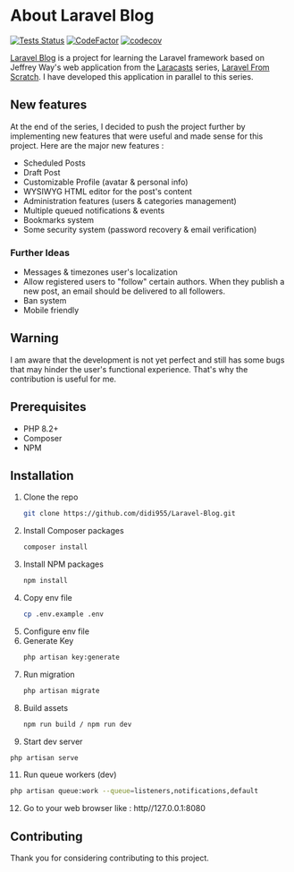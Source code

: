 # About Laravel Blog

[![Tests Status](https://github.com/didi955/Laravel-Blog/actions/workflows/tests.yml/badge.svg)](https://github.com/didi955/Laravel-Blog/actions/workflows/tests.yml)
[![CodeFactor](https://www.codefactor.io/repository/github/didi955/laravel-blog/badge)](https://www.codefactor.io/repository/github/didi955/laravel-blog)
[![codecov](https://codecov.io/gh/didi955/Laravel-Blog/branch/master/graph/badge.svg?token=2S5I3NLZDO)](https://codecov.io/gh/didi955/Laravel-Blog)

[Laravel Blog](https://blog.dylan-lannuzel.fr) is a project for learning the Laravel framework based on Jeffrey Way's web application from the [Laracasts](https://laracasts.com) series, [Laravel From Scratch](https://laravelfromscratch.com).
I have developed this application in parallel to this series.

## New features

At the end of the series, I decided to push the project further by implementing new features that were useful and made sense for this project.
Here are the major new features :

- Scheduled Posts
- Draft Post
- Customizable Profile (avatar & personal info)
- WYSIWYG HTML editor for the post's content
- Administration features (users & categories management)
- Multiple queued notifications & events
- Bookmarks system
- Some security system (password recovery & email verification)

### Further Ideas

- Messages & timezones user's localization
- Allow registered users to "follow" certain authors. When they publish a new post, an email should be delivered to all followers.
- Ban system
- Mobile friendly

## Warning

I am aware that the development is not yet perfect and still has some bugs that may hinder the user's functional experience.
That's why the contribution is useful for me.

## Prerequisites

* PHP 8.2+
* Composer
* NPM

## Installation

1. Clone the repo
   ```sh
   git clone https://github.com/didi955/Laravel-Blog.git
   ```
2. Install Composer packages
   ```sh
   composer install
   ```
4. Install NPM packages
   ```sh
   npm install
   ```
5. Copy env file
   ```sh
   cp .env.example .env
   ```
6. Configure env file
7. Generate Key
   ```sh
   php artisan key:generate
   ```
8. Run migration
   ```sh
   php artisan migrate
   ```
9. Build assets
   ```sh
   npm run build / npm run dev
   ```
10. Start dev server
   ```sh
   php artisan serve
   ```
11. Run queue workers (dev)
   ```sh
   php artisan queue:work --queue=listeners,notifications,default
   ```
12. Go to your web browser
    like : http//127.0.0.1:8080


## Contributing

Thank you for considering contributing to this project.

